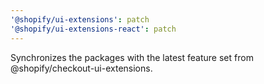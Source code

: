 ```yaml
---
'@shopify/ui-extensions': patch
'@shopify/ui-extensions-react': patch
---
```


Synchronizes the packages with the latest feature set from @shopify/checkout-ui-extensions.

